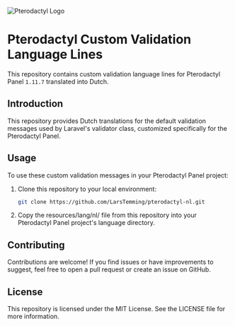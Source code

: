 ![Pterodactyl Logo](https://cdn.pterodactyl.io/logos/new/pterodactyl_logo_transparent.png)

# Pterodactyl Custom Validation Language Lines

This repository contains custom validation language lines for Pterodactyl Panel `1.11.7` translated into Dutch.

## Introduction

This repository provides Dutch translations for the default validation messages used by Laravel's validator class, customized specifically for the Pterodactyl Panel.

## Usage

To use these custom validation messages in your Pterodactyl Panel project:

1. Clone this repository to your local environment:

   ```bash
   git clone https://github.com/LarsTemming/pterodactyl-nl.git
   ```

2. Copy the resources/lang/nl/ file from this repository into your Pterodactyl Panel project's language directory.


## Contributing

Contributions are welcome! If you find issues or have improvements to suggest, feel free to open a pull request or create an issue on GitHub.

## License

This repository is licensed under the MIT License. See the LICENSE file for more information.